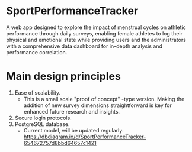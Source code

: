 # SportPerformanceTracker
A web app designed to explore the impact of menstrual cycles on athletic performance through daily surveys, enabling female athletes to log their physical and emotional state while providing users and the administrators with a comprehensive data dashboard for in-depth analysis and performance correlation.

# Main design principles
1. Ease of scalability. 
    - This is a small scale "proof of concept" -type version. Making the addition of new survey dimensions straightforward is key for enhanced future research and insights.
2. Secure login protocols.
3. PostgreSQL database.
    - Current model, will be updated regularly: https://dbdiagram.io/d/SportPerformanceTracker-654672757d8bbd64657c1421
